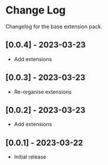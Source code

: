 # Change Log

Changelog for the base extension pack.

## [0.0.4] - 2023-03-23

- Add extensions

## [0.0.3] - 2023-03-23

- Re-organise extensions

## [0.0.2] - 2023-03-23

- Add extensions

## [0.0.1] - 2023-03-22

- Initial release
